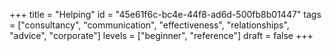 +++
title = "Helping"
id = "45e61f6c-bc4e-44f8-ad6d-500fb8b01447"
tags = ["consultancy", "communication", "effectiveness", "relationships", "advice", "corporate"]
levels = ["beginner", "reference"]
draft = false
+++
